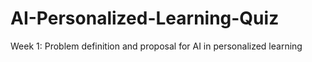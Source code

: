 # AI-Personalized-Learning-Quiz
Week 1: Problem definition and proposal for AI in personalized learning
